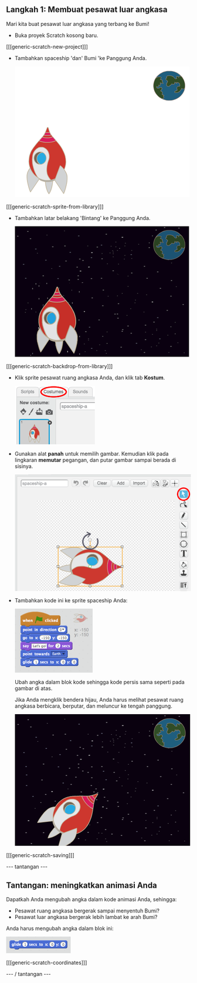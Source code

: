 ## Langkah 1: Membuat pesawat luar angkasa

Mari kita buat pesawat luar angkasa yang terbang ke Bumi!

+ Buka proyek Scratch kosong baru.

[[[generic-scratch-new-project]]]

+ Tambahkan spaceship 'dan' Bumi 'ke Panggung Anda.
    
    ![Spaceship dan Sprite Bumi](images/space-sprites.png)

[[[generic-scratch-sprite-from-library]]]

+ Tambahkan latar belakang 'Bintang' ke Panggung Anda.
    
    ![Spasi spasi](images/space-backdrop.png)

[[[generic-scratch-backdrop-from-library]]]

+ Klik sprite pesawat ruang angkasa Anda, dan klik tab **Kostum**.
    
    ![Kostum sprite](images/space-costume.png)

+ Gunakan alat **panah** untuk memilih gambar. Kemudian klik pada lingkaran **memutar** pegangan, dan putar gambar sampai berada di sisinya.
    
    ![Memutar kostum](images/space-rotate.png)

+ Tambahkan kode ini ke sprite spaceship Anda:
    
    ![Kode pesawat ruang angkasa](images/space-animate.png)
    
    Ubah angka dalam blok kode sehingga kode persis sama seperti pada gambar di atas.
    
    Jika Anda mengklik bendera hijau, Anda harus melihat pesawat ruang angkasa berbicara, berputar, dan meluncur ke tengah panggung.
    
    ![Menguji animasi spaceship](images/space-animate-stage.png)

[[[generic-scratch-saving]]]

\--- tantangan \---

## Tantangan: meningkatkan animasi Anda

Dapatkah Anda mengubah angka dalam kode animasi Anda, sehingga:

+ Pesawat ruang angkasa bergerak sampai menyentuh Bumi?
+ Pesawat luar angkasa bergerak lebih lambat ke arah Bumi?

Anda harus mengubah angka dalam blok ini:

![Blok meluncur](images/space-glide.png)

[[[generic-scratch-coordinates]]]

\--- / tantangan \---